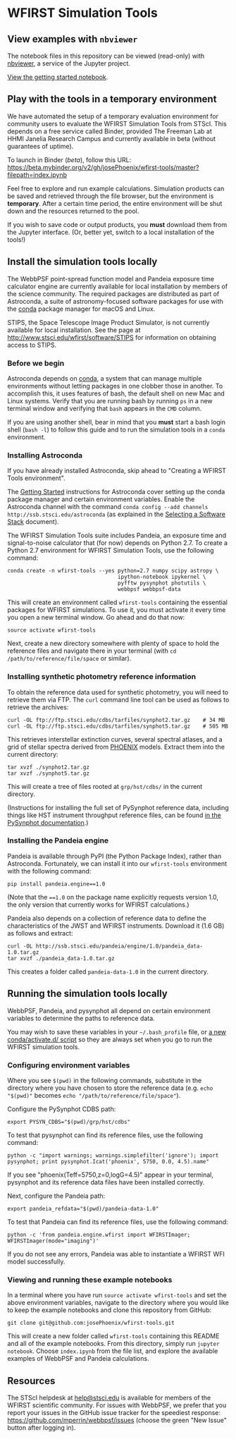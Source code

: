 # WFIRST Simulation Tools

## View examples with `nbviewer`

The notebook files in this repository can be viewed (read-only) with [nbviewer](http://nbviewer.jupyter.org), a service of the Jupyter project.

[View the getting started notebook](https://nbviewer.jupyter.org/github/josePhoenix/wfirst-tools/blob/master/index.ipynb).


## Play with the tools in a temporary environment

We have automated the setup of a temporary evaluation environment for community users to evaluate the WFIRST Simulation Tools from STScI. This depends on a free service called Binder, provided The Freeman Lab at HHMI Janelia Research Campus and currently available in beta (without guarantees of uptime).

To launch in Binder (*beta*), follow this URL: https://beta.mybinder.org/v2/gh/josePhoenix/wfirst-tools/master?filepath=index.ipynb

Feel free to explore and run example calculations. Simulation products can be saved and retrieved through the file browser, but the environment is **temporary**. After a certain time period, the entire environment will be shut down and the resources returned to the pool.

If you wish to save code or output products, you **must** download them from the Jupyter interface. (Or, better yet, switch to a local installation of the tools!)

## Install the simulation tools locally

The WebbPSF point-spread function model and Pandeia exposure time calculator engine are currently available for local installation by members of the science community. The required packages are distributed as part of Astroconda, a suite of astronomy-focused software packages for use with the [conda](https://conda.io/docs/) package manager for macOS and Linux.

STIPS, the Space Telescope Image Product Simulator, is not currently available for local installation. See the page at http://www.stsci.edu/wfirst/software/STIPS for information on obtaining access to STIPS.

### Before we begin

Astroconda depends on [conda](https://conda.io/docs/), a system that can manage multiple environments without letting packages in one clobber those in another. To accomplish this, it uses features of bash, the default shell on new Mac and Linux systems. Verify that you are running bash by running `ps` in a new terminal window and verifying that `bash` appears in the `CMD` column.

If you are using another shell, bear in mind that you **must** start a bash login shell (`bash -l`) to follow this guide and to run the simulation tools in a `conda` environment.

### Installing Astroconda

If you have already installed Astroconda, skip ahead to "Creating a WFIRST Tools environment".

The [Getting Started](http://astroconda.readthedocs.io/en/latest/getting_started.html) instructions for Astroconda cover setting up the conda package manager and certain environment variables. Enable the Astroconda channel with the command `conda config --add channels http://ssb.stsci.edu/astroconda` (as explained in the [Selecting a Software Stack](http://astroconda.readthedocs.io/en/latest/installation.html#configure-conda-to-use-the-astroconda-channel) document).

The WFIRST Simulation Tools suite includes Pandeia, an exposure time and signal-to-noise calculator that (for now) depends on Python 2.7. To create a Python 2.7 environment for WFIRST Simulation Tools, use the following command:

```
conda create -n wfirst-tools --yes python=2.7 numpy scipy astropy \
                                   ipython-notebook ipykernel \
                                   pyfftw pysynphot photutils \
                                   webbpsf webbpsf-data
```

This will create an environment called `wfirst-tools` containing the essential packages for WFIRST simulations. To use it, you must activate it every time you open a new terminal window. Go ahead and do that now:

```
source activate wfirst-tools
```

Next, create a new directory somewhere with plenty of space to hold the reference files and navigate there in your terminal (with `cd /path/to/reference/file/space` or similar).

### Installing synthetic photometry reference information

To obtain the reference data used for synthetic photometry, you will need to retrieve them via FTP. The `curl` command line tool can be used as follows to retrieve the archives:

```
curl -OL ftp://ftp.stsci.edu/cdbs/tarfiles/synphot2.tar.gz    # 34 MB
curl -OL ftp://ftp.stsci.edu/cdbs/tarfiles/synphot5.tar.gz    # 505 MB
```

This retrieves interstellar extinction curves, several spectral atlases, and a grid of stellar spectra derived from [PHOENIX](http://www.hs.uni-hamburg.de/index.php?option=com_content&view=article&id=14&Itemid=294&lang=en) models. Extract them into the current directory:

```
tar xvzf ./synphot2.tar.gz
tar xvzf ./synphot5.tar.gz
```

This will create a tree of files rooted at `grp/hst/cdbs/` in the current directory.

(Instructions for installing the full set of PySynphot reference data, including things like HST instrument throughput reference files, can be found [in the PySynphot documentation](http://pysynphot.readthedocs.io/en/latest/index.html#installation-and-setup).)

### Installing the Pandeia engine

Pandeia is available through PyPI (the Python Package Index), rather than Astroconda. Fortunately, we can install it into our `wfirst-tools` environment with the following command:

```
pip install pandeia.engine==1.0
```

(Note that the `==1.0` on the package name explicitly requests version 1.0, the only version that currently works for WFIRST calculations.)

Pandeia also depends on a collection of reference data to define the characteristics of the JWST and WFIRST instruments. Download it (1.6 GB) as follows and extract:

```
curl -OL http://ssb.stsci.edu/pandeia/engine/1.0/pandeia_data-1.0.tar.gz
tar xvzf ./pandeia_data-1.0.tar.gz
```

This creates a folder called `pandeia-data-1.0` in the current directory.

## Running the simulation tools locally

WebbPSF, Pandeia, and pysynphot all depend on certain environment variables to determine the paths to reference data.

You may wish to save these variables in your `~/.bash_profile` file, or [a new conda/activate.d/ script](https://conda.io/docs/using/envs.html#saved-environment-variables) so they are always set when you go to run the WFIRST simulation tools.

### Configuring environment variables

Where you see `$(pwd)` in the following commands, substitute in the directory where you have chosen to store the reference data (e.g. `echo "$(pwd)"` becomes `echo "/path/to/reference/file/space"`).

Configure the PySynphot CDBS path:

```
export PYSYN_CDBS="$(pwd)/grp/hst/cdbs"
```

To test that pysynphot can find its reference files, use the following command:

```
python -c "import warnings; warnings.simplefilter('ignore'); import pysynphot; print pysynphot.Icat('phoenix', 5750, 0.0, 4.5).name"
```

If you see "phoenix(Teff=5750,z=0,logG=4.5)" appear in your terminal, pysynphot and its reference data files have been installed correctly.

Next, configure the Pandeia path:

```
export pandeia_refdata="$(pwd)/pandeia-data-1.0"
```

To test that Pandeia can find its reference files, use the following command:

```
python -c 'from pandeia.engine.wfirst import WFIRSTImager; WFIRSTImager(mode="imaging")'
```

If you do not see any errors, Pandeia was able to instantiate a WFIRST WFI model successfully.

### Viewing and running these example notebooks

In a terminal where you have run `source activate wfirst-tools` and set the above environment variables, navigate to the directory where you would like to keep the example notebooks and clone this repository from GitHub:

```
git clone git@github.com:josePhoenix/wfirst-tools.git
```

This will create a new folder called `wfirst-tools` containing this README and all of the example notebooks. From this directory, simply run `jupyter notebook`. Choose `index.ipynb` from the file list, and explore the available examples of WebbPSF and Pandeia calculations.

## Resources

The STScI helpdesk at help@stsci.edu is available for members of the WFIRST scientific community. For issues with WebbPSF, we prefer that you report your issues in the GitHub issue tracker for the speediest response: https://github.com/mperrin/webbpsf/issues (choose the green "New Issue" button after logging in).

